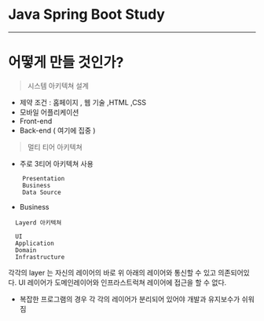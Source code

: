 # Java Spring Boot Study
* * *

# 어떻게 만들 것인가?
> 시스템 아키텍쳐 설계
  - 제약 조건 : 홈페이지 , 웹 기술 ,HTML ,CSS
  - 모바일 어플리케이션
  - Front-end
  - Back-end ( 여기에 집중 )
  
> 멀티 티어 아키텍쳐 
  - 주로 3티어 아키텍쳐 사용
  ``` 
      Presentation
      Business
      Data Source 
  ```
   - Business
   ```
     Layerd 아키텍쳐
   
     UI
     Application 
     Domain
     Infrastructure
   ```
   각각의 layer 는 자신의 레이어의 바로 위 아래의 레이어와 통신할 수 있고 의존되어있다.
   UI 레이어가 도메인레이어와 인프라스트럭쳐 레이어에 접근을 할 수 없다.
   
   - 복잡한 프로그램의 경우 각 각의 레이어가 분리되어 있어야 개발과 유지보수가 쉬워짐
